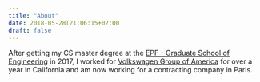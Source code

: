```yaml
---
title: "About"
date: 2018-05-28T21:06:15+02:00
draft: false
---
```


After getting my CS master degree at the [EPF - Graduate School of Engineering](http://www.epf.fr/en) in 2017, I worked for [Volkswagen Group of America](http://www.vwerl.com/) for over a year in California and am now working for a contracting company in Paris.
